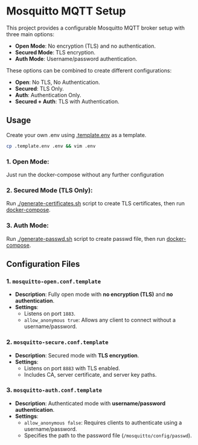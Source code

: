# Mosquitto MQTT Setup

This project provides a configurable Mosquitto MQTT broker setup with three main options:
- **Open Mode**: No encryption (TLS) and no authentication.
- **Secured Mode**: TLS encryption.
- **Auth Mode**: Username/password authentication.

These options can be combined to create different configurations:
- **Open**: No TLS, No Authentication.
- **Secured**: TLS Only.
- **Auth**: Authentication Only.
- **Secured + Auth**: TLS with Authentication.

## Usage
Create your own .env using [.template.env](https://github.com/n-mangini/mqtt-encrypted/blob/main/.template.env) as a template.
```bash
cp .template.env .env && vim .env
```
### 1. Open Mode: 
Just run the docker-compose without any further configuration
### 2. Secured Mode (TLS Only): 
Run [./generate-certificates.sh](https://github.com/n-mangini/mqtt-encrypted/blob/main/mosquitto/certs/generate-ceritificates.sh) script to create TLS certificates, then run [docker-compose](https://github.com/n-mangini/mqtt-encrypted/blob/main/docker-compose.yml).
### 3. Auth Mode: 
Run [./generate-passwd.sh](https://github.com/n-mangini/mqtt-encrypted/blob/main/mosquitto/config/generate-passw.sh) script to create passwd file, then run [docker-compose](https://github.com/n-mangini/mqtt-encrypted/blob/main/docker-compose.yml).

## Configuration Files

### 1. `mosquitto-open.conf.template`
- **Description**: Fully open mode with **no encryption (TLS)** and **no authentication**.
- **Settings**:
  - Listens on port `1883`.
  - `allow_anonymous true`: Allows any client to connect without a username/password.

### 2. `mosquitto-secure.conf.template`
- **Description**: Secured mode with **TLS encryption**.
- **Settings**:
  - Listens on port `8883` with TLS enabled.
  - Includes CA, server certificate, and server key paths.

### 3. `mosquitto-auth.conf.template`
- **Description**: Authenticated mode with **username/password authentication**.
- **Settings**:
  - `allow_anonymous false`: Requires clients to authenticate using a username/password.
  - Specifies the path to the password file (`/mosquitto/config/passwd`).
